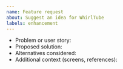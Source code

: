 ```yaml
---
name: Feature request
about: Suggest an idea for WhirlTube
labels: enhancement
---
```


- Problem or user story:
- Proposed solution:
- Alternatives considered:
- Additional context (screens, references):
